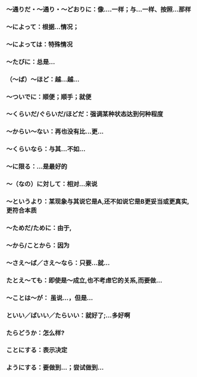 ### 〜通りだ・〜通り・〜どおりに：像....一样；与...一样、按照...那样
### 〜によって：根据...情况；
### 〜によっては：特殊情况
### 〜たびに：总是...
### （〜ば）〜ほど：越...越...
### 〜ついでに：顺便；顺手；就便
### 〜くらいだ/ぐらいだ/ほどだ：强调某种状态达到何种程度
### 〜からい〜ない：再也没有比...更...
### 〜くらいなら：与其...不如...
### 〜に限る：...是最好的
### 〜（なの）に対して：相对...来说
### 〜というより：某现象与其说它是A,还不如说它是B更妥当或更真实,更符合本质
### 〜ためだ/ために：由于,
### 〜から/ことから：因为
### 〜さえ～ば／さえ～なら：只要...就...
### たとえ～ても：即使是～成立,也不考虑它的关系,而要做...
### ～ことは～が： 虽说...，但是...
### といい／ばいい／たらいい：就好了;...多好啊
### たらどうか：怎么样?
### ことにする：表示决定
### ようにする：要做到...；尝试做到...
